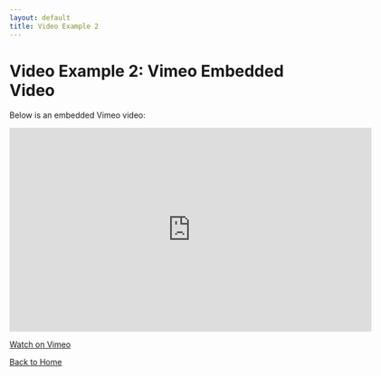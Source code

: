 ```yaml
---
layout: default
title: Video Example 2
---
```


# Video Example 2: Vimeo Embedded Video

Below is an embedded Vimeo video:

<iframe src="https://player.vimeo.com/video/76979871" width="640" height="360" frameborder="0" allow="autoplay; fullscreen; picture-in-picture" allowfullscreen></iframe>

<p>
  <a href="https://vimeo.com/76979871" target="_blank" rel="noopener noreferrer">
    Watch on Vimeo
  </a>
</p>

[Back to Home](index.md)